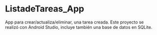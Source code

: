 # ListadeTareas_App
App para crear/actualiza/eliminar, una tarea creada. Este proyecto se realizó con Android Studio, incluye también una base de datos en SQLite.
